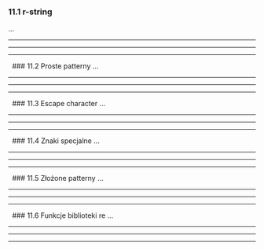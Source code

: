 ### 11.1 r-string
...

---
---
---
&nbsp;&nbsp;### 11.2 Proste patterny
...

---
---
---
&nbsp;&nbsp;### 11.3 Escape character
...

---
---
---
&nbsp;&nbsp;### 11.4 Znaki specjalne
...

---
---
---
&nbsp;&nbsp;### 11.5 Złożone patterny
...

---
---
---
&nbsp;&nbsp;### 11.6 Funkcje biblioteki re
...

---
---
---
&nbsp;&nbsp;